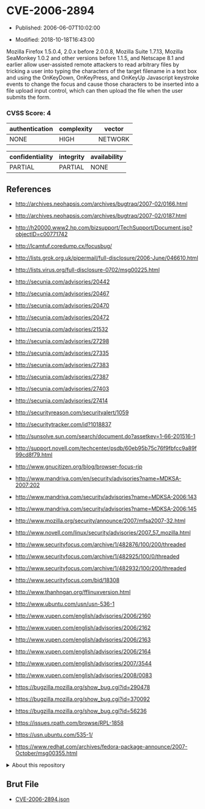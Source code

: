 # CVE-2006-2894

- Published: 2006-06-07T10:02:00

- Modified: 2018-10-18T16:43:00

Mozilla Firefox 1.5.0.4, 2.0.x before 2.0.0.8, Mozilla Suite 1.7.13, Mozilla SeaMonkey 1.0.2 and other versions before 1.1.5, and Netscape 8.1 and earlier allow user-assisted remote attackers to read arbitrary files by tricking a user into typing the characters of the target filename in a text box and using the OnKeyDown, OnKeyPress, and OnKeyUp Javascript keystroke events to change the focus and cause those characters to be inserted into a file upload input control, which can then upload the file when the user submits the form.

### CVSS Score: **4**

| authentication | complexity | vector |
| --- | --- | --- |
| NONE | HIGH | NETWORK |

| confidentiality | integrity | availability |
| --- | --- | --- |
| PARTIAL | PARTIAL | NONE |

## References

* http://archives.neohapsis.com/archives/bugtraq/2007-02/0166.html

* http://archives.neohapsis.com/archives/bugtraq/2007-02/0187.html

* http://h20000.www2.hp.com/bizsupport/TechSupport/Document.jsp?objectID=c00771742

* http://lcamtuf.coredump.cx/focusbug/

* http://lists.grok.org.uk/pipermail/full-disclosure/2006-June/046610.html

* http://lists.virus.org/full-disclosure-0702/msg00225.html

* http://secunia.com/advisories/20442

* http://secunia.com/advisories/20467

* http://secunia.com/advisories/20470

* http://secunia.com/advisories/20472

* http://secunia.com/advisories/21532

* http://secunia.com/advisories/27298

* http://secunia.com/advisories/27335

* http://secunia.com/advisories/27383

* http://secunia.com/advisories/27387

* http://secunia.com/advisories/27403

* http://secunia.com/advisories/27414

* http://securityreason.com/securityalert/1059

* http://securitytracker.com/id?1018837

* http://sunsolve.sun.com/search/document.do?assetkey=1-66-201516-1

* http://support.novell.com/techcenter/psdb/60eb95b75c76f9fbfcc9a89f99cd8f79.html

* http://www.gnucitizen.org/blog/browser-focus-rip

* http://www.mandriva.com/en/security/advisories?name=MDKSA-2007:202

* http://www.mandriva.com/security/advisories?name=MDKSA-2006:143

* http://www.mandriva.com/security/advisories?name=MDKSA-2006:145

* http://www.mozilla.org/security/announce/2007/mfsa2007-32.html

* http://www.novell.com/linux/security/advisories/2007_57_mozilla.html

* http://www.securityfocus.com/archive/1/482876/100/200/threaded

* http://www.securityfocus.com/archive/1/482925/100/0/threaded

* http://www.securityfocus.com/archive/1/482932/100/200/threaded

* http://www.securityfocus.com/bid/18308

* http://www.thanhngan.org/fflinuxversion.html

* http://www.ubuntu.com/usn/usn-536-1

* http://www.vupen.com/english/advisories/2006/2160

* http://www.vupen.com/english/advisories/2006/2162

* http://www.vupen.com/english/advisories/2006/2163

* http://www.vupen.com/english/advisories/2006/2164

* http://www.vupen.com/english/advisories/2007/3544

* http://www.vupen.com/english/advisories/2008/0083

* https://bugzilla.mozilla.org/show_bug.cgi?id=290478

* https://bugzilla.mozilla.org/show_bug.cgi?id=370092

* https://bugzilla.mozilla.org/show_bug.cgi?id=56236

* https://issues.rpath.com/browse/RPL-1858

* https://usn.ubuntu.com/535-1/

* https://www.redhat.com/archives/fedora-package-announce/2007-October/msg00355.html

<details>
<summary>About this repository</summary> 

  This repository is part of the project [Live Hack CVE](https://github.com/Live-Hack-CVE). Main website can be found [www.live-hack.org](https://www.live-hack.org) 
  
  Made by [Sn0wAlice](https://github.com/Sn0wAlice) for the people that care about security and need to have a feed of the latest CVEs. Hope you enjoy it, don't forget to star the repo and follow me on [Twitter](https://twitter.com/Sn0wAlice) and [Github](https://github.com/Sn0wAlice). And that is my [personnal website](https://www.alice-snow.me/)

  - [Home Page](https://github.com/Live-Hack-CVE)
  - [Framework](https://github.com/Live-Hack-CVE/cve-framework)
  - [CVE database](https://github.com/Live-Hack-CVE/full_database)
  - [Changelog](https://github.com/Live-Hack-CVE/Changelog)
</details>

## Brut File

* [CVE-2006-2894.json](https://raw.githubusercontent.com/Live-Hack-CVE/full_database/main/cves/2006/CVE-2006-2894.json)

